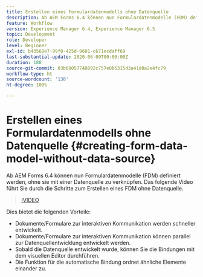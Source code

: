```yaml
---
title: Erstellen eines Formulardatenmodells ohne Datenquelle
description: Ab AEM Forms 6.4 können nun Formulardatenmodelle (FDM) definiert werden, ohne sie mit einer Datenquelle zu verknüpfen. Das folgende Video führt Sie durch die Schritte zum Erstellen eines FDM ohne Datenquelle.
feature: Workflow
version: Experience Manager 6.4, Experience Manager 6.5
topic: Development
role: Developer
level: Beginner
exl-id: b43568e7-99f0-425d-9601-c671ecdaff69
last-substantial-update: 2020-06-09T00:00:00Z
duration: 188
source-git-commit: 03b68057748892c757e0b5315d3a41d0a2e4fc79
workflow-type: ht
source-wordcount: '138'
ht-degree: 100%

---
```


# Erstellen eines Formulardatenmodells ohne Datenquelle {#creating-form-data-model-without-data-source}

Ab AEM Forms 6.4 können nun Formulardatenmodelle (FDM) definiert werden, ohne sie mit einer Datenquelle zu verknüpfen. Das folgende Video führt Sie durch die Schritte zum Erstellen eines FDM ohne Datenquelle.

>[!VIDEO](https://video.tv.adobe.com/v/21414?quality=12&learn=on)

Dies bietet die folgenden Vorteile:

* Dokumente/Formulare zur interaktiven Kommunikation werden schneller entwickelt.
* Dokumente/Formulare zur interaktiven Kommunikation können parallel zur Datenquellentwicklung entwickelt werden.
* Sobald die Datenquelle entwickelt wurde, können Sie die Bindungen mit dem visuellen Editor durchführen.
* Die Funktion für die automatische Bindung ordnet ähnliche Elemente einander zu.
